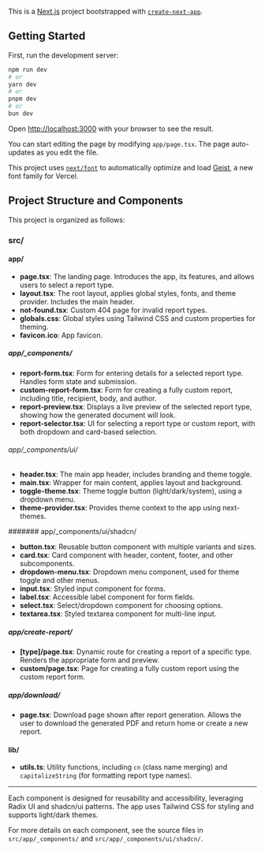 This is a [Next.js](https://nextjs.org) project bootstrapped with [`create-next-app`](https://nextjs.org/docs/app/api-reference/cli/create-next-app).

## Getting Started

First, run the development server:

```bash
npm run dev
# or
yarn dev
# or
pnpm dev
# or
bun dev
```

Open [http://localhost:3000](http://localhost:3000) with your browser to see the result.

You can start editing the page by modifying `app/page.tsx`. The page auto-updates as you edit the file.

This project uses [`next/font`](https://nextjs.org/docs/app/building-your-application/optimizing/fonts) to automatically optimize and load [Geist](https://vercel.com/font), a new font family for Vercel.

## Project Structure and Components

This project is organized as follows:

### src/

#### app/

- **page.tsx**: The landing page. Introduces the app, its features, and allows users to select a report type.
- **layout.tsx**: The root layout, applies global styles, fonts, and theme provider. Includes the main header.
- **not-found.tsx**: Custom 404 page for invalid report types.
- **globals.css**: Global styles using Tailwind CSS and custom properties for theming.
- **favicon.ico**: App favicon.

##### app/\_components/

- **report-form.tsx**: Form for entering details for a selected report type. Handles form state and submission.
- **custom-report-form.tsx**: Form for creating a fully custom report, including title, recipient, body, and author.
- **report-preview.tsx**: Displays a live preview of the selected report type, showing how the generated document will look.
- **report-selector.tsx**: UI for selecting a report type or custom report, with both dropdown and card-based selection.

###### app/\_components/ui/

- **header.tsx**: The main app header, includes branding and theme toggle.
- **main.tsx**: Wrapper for main content, applies layout and background.
- **toggle-theme.tsx**: Theme toggle button (light/dark/system), using a dropdown menu.
- **theme-provider.tsx**: Provides theme context to the app using next-themes.

####### app/\_components/ui/shadcn/

- **button.tsx**: Reusable button component with multiple variants and sizes.
- **card.tsx**: Card component with header, content, footer, and other subcomponents.
- **dropdown-menu.tsx**: Dropdown menu component, used for theme toggle and other menus.
- **input.tsx**: Styled input component for forms.
- **label.tsx**: Accessible label component for form fields.
- **select.tsx**: Select/dropdown component for choosing options.
- **textarea.tsx**: Styled textarea component for multi-line input.

##### app/create-report/

- **[type]/page.tsx**: Dynamic route for creating a report of a specific type. Renders the appropriate form and preview.
- **custom/page.tsx**: Page for creating a fully custom report using the custom report form.

##### app/download/

- **page.tsx**: Download page shown after report generation. Allows the user to download the generated PDF and return home or create a new report.

#### lib/

- **utils.ts**: Utility functions, including `cn` (class name merging) and `capitalizeString` (for formatting report type names).

---

Each component is designed for reusability and accessibility, leveraging Radix UI and shadcn/ui patterns. The app uses Tailwind CSS for styling and supports light/dark themes.

For more details on each component, see the source files in `src/app/_components/` and `src/app/_components/ui/shadcn/`.
